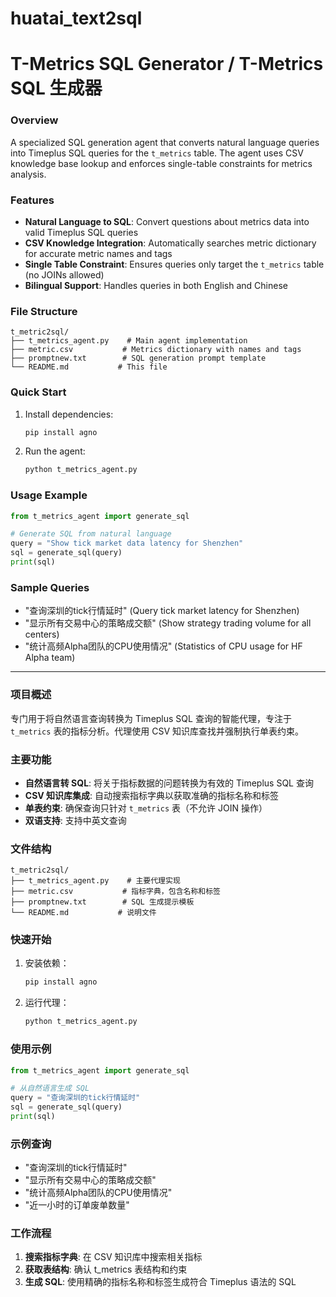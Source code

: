 # huatai_text2sql
# T-Metrics SQL Generator / T-Metrics SQL 生成器

### Overview
A specialized SQL generation agent that converts natural language queries into Timeplus SQL queries for the `t_metrics` table. The agent uses CSV knowledge base lookup and enforces single-table constraints for metrics analysis.

### Features
- **Natural Language to SQL**: Convert questions about metrics data into valid Timeplus SQL queries
- **CSV Knowledge Integration**: Automatically searches metric dictionary for accurate metric names and tags
- **Single Table Constraint**: Ensures queries only target the `t_metrics` table (no JOINs allowed)
- **Bilingual Support**: Handles queries in both English and Chinese

### File Structure
```
t_metric2sql/
├── t_metrics_agent.py    # Main agent implementation
├── metric.csv           # Metrics dictionary with names and tags
├── promptnew.txt        # SQL generation prompt template
└── README.md           # This file
```

### Quick Start
1. Install dependencies:
   ```bash
   pip install agno
   ```

2. Run the agent:
   ```python
   python t_metrics_agent.py
   ```

### Usage Example
```python
from t_metrics_agent import generate_sql

# Generate SQL from natural language
query = "Show tick market data latency for Shenzhen"
sql = generate_sql(query)
print(sql)
```

### Sample Queries
- "查询深圳的tick行情延时" (Query tick market latency for Shenzhen)
- "显示所有交易中心的策略成交额" (Show strategy trading volume for all centers)
- "统计高频Alpha团队的CPU使用情况" (Statistics of CPU usage for HF Alpha team)

---

### 项目概述
专门用于将自然语言查询转换为 Timeplus SQL 查询的智能代理，专注于 `t_metrics` 表的指标分析。代理使用 CSV 知识库查找并强制执行单表约束。

### 主要功能
- **自然语言转 SQL**: 将关于指标数据的问题转换为有效的 Timeplus SQL 查询
- **CSV 知识库集成**: 自动搜索指标字典以获取准确的指标名称和标签
- **单表约束**: 确保查询只针对 `t_metrics` 表（不允许 JOIN 操作）
- **双语支持**: 支持中英文查询

### 文件结构
```
t_metric2sql/
├── t_metrics_agent.py    # 主要代理实现
├── metric.csv           # 指标字典，包含名称和标签
├── promptnew.txt        # SQL 生成提示模板
└── README.md           # 说明文件
```

### 快速开始
1. 安装依赖：
   ```bash
   pip install agno
   ```

2. 运行代理：
   ```python
   python t_metrics_agent.py
   ```

### 使用示例
```python
from t_metrics_agent import generate_sql

# 从自然语言生成 SQL
query = "查询深圳的tick行情延时"
sql = generate_sql(query)
print(sql)
```

### 示例查询
- "查询深圳的tick行情延时"
- "显示所有交易中心的策略成交额" 
- "统计高频Alpha团队的CPU使用情况"
- "近一小时的订单废单数量"

### 工作流程
1. **搜索指标字典**: 在 CSV 知识库中搜索相关指标
2. **获取表结构**: 确认 t_metrics 表结构和约束
3. **生成 SQL**: 使用精确的指标名称和标签生成符合 Timeplus 语法的 SQL
